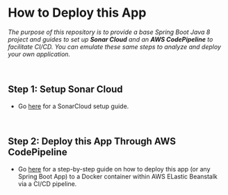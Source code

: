 # How to Deploy this App
*The purpose of this repository is to provide a base Spring Boot Java 8 project and guides to set up **Sonar Cloud** and an **AWS CodePipeline** to facilitate CI/CD.  You can emulate these same steps to analyze and deploy your own application.*

<br>

## Step 1: Setup Sonar Cloud
- Go [here](https://github.com/sophiagavrila/pipeline-demo/blob/main/how-to-deploy/sonar-cloud.md) for a SonarCloud setup guide.

<br>

## Step 2: Deploy this App Through AWS CodePipeline
- Go [here](https://github.com/sophiagavrila/pipeline-demo/blob/main/how-to-deploy/aws-codepipeline.md) for a step-by-step guide on how to deploy this app (or any Spring Boot App) to a Docker container within AWS ELastic Beanstalk via a CI/CD pipeline.
